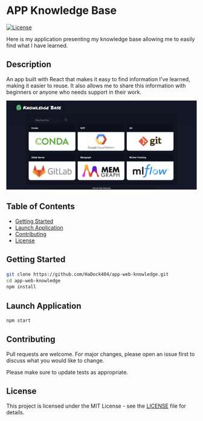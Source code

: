 # APP Knowledge Base

[![License](https://img.shields.io/badge/license-MIT-blue.svg)](LICENSE)

Here is my application presenting my knowledge base allowing me to easily find what I have learned.   

## Description  

An app built with React that makes it easy to find information I've learned, making it easier to reuse. It also allows me to share this information with beginners or anyone who needs support in their work.  

![Example](./documentation/Image1.png)

## Table of Contents

- [Getting Started](#Getting-Started)
- [Launch Application](#Launch-Application)
- [Contributing](#Contributing)
- [License](#License)  

## Getting Started    

```bash
git clone https://github.com/HaDock404/app-web-knowledge.git
cd app-web-knowledge
npm install
```  

## Launch Application    

```bash
npm start
```  

## Contributing

Pull requests are welcome. For major changes, please open an issue first
to discuss what you would like to change.

Please make sure to update tests as appropriate.

## License  

This project is licensed under the MIT License - see the [LICENSE](./LICENSE) file for details.